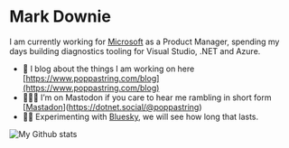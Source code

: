 # Mark Downie

I am currently working for [Microsoft](https://www.microsoft.com/) as a Product Manager, spending my days building diagnostics tooling for Visual Studio, .NET and Azure.

- 📝 I blog about the things I am working on here [https://www.poppastring.com/blog](https://www.poppastring.com/blog)
- 🤷🏿‍♂️ I’m on Mastodon if you care to hear me rambling in short form [[Mastadon](https://dotnet.social/@poppastring)](https://dotnet.social/@poppastring)
- 🙏🏿 Experimenting with [Bluesky](https://bsky.app/profile/poppastring.com), we will see how long that lasts.


![My Github stats](https://github-readme-stats.vercel.app/api?username=poppastring&show_icons=true&theme=synthwave)
